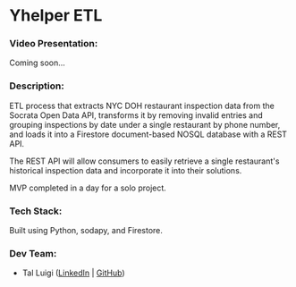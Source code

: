 # Yhelper ETL

### Video Presentation:

Coming soon...

### Description:

ETL process that extracts NYC DOH restaurant inspection data from the Socrata Open Data API, transforms it by removing invalid entries and grouping inspections by date under a single restaurant by phone number, and loads it into a Firestore document-based NOSQL database with a REST API.

The REST API will allow consumers to easily retrieve a single restaurant's historical inspection data and incorporate it into their solutions.

MVP completed in a day for a solo project.

### Tech Stack:

Built using Python, sodapy, and Firestore.

### Dev Team:

- Tal Luigi ([LinkedIn](https://www.linkedin.com/in/talluigi) | [GitHub](https://github.com/luigilegion))
